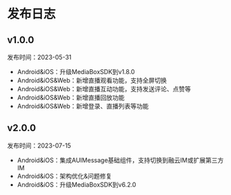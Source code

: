 # 发布日志

## v1.0.0
发布时间：2023-05-31
* Android&iOS：升级MediaBoxSDK到v1.8.0
* Android&iOS&Web：新增直播观看功能，支持全屏切换
* Android&iOS&Web：新增直播互动功能，支持发送评论、点赞等
* Android&iOS&Web：新增直播回放功能
* Android&iOS&Web：新增登录、直播列表等功能


## v2.0.0
发布时间：2023-07-15
* Android&iOS：集成AUIMessage基础组件，支持切换到融云IM或扩展第三方IM
* Android&iOS：架构优化&问题修复
* Android&iOS：升级MediaBoxSDK到v6.2.0